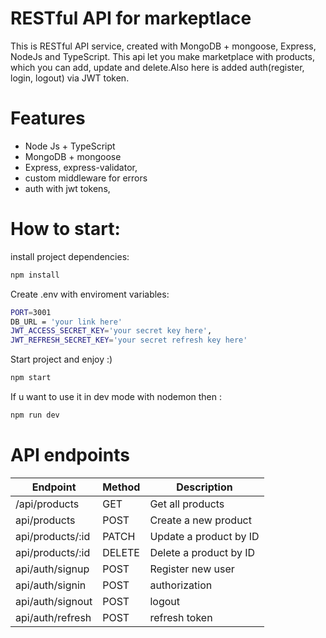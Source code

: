 # RESTful API for markeptlace

This is RESTful API service, created with MongoDB + mongoose, Express, NodeJs and TypeScript. This api let you make marketplace with products, which you can add, update and delete.Also here is added auth(register, login, logout) via JWT token.

# Features

- Node Js + TypeScript
- MongoDB + mongoose
- Express, express-validator,
- custom middleware for errors
- auth with jwt tokens,

# How to start:

install project dependencies:

```bash
npm install
```

Create .env with enviroment variables:

```bash
PORT=3001
DB_URL = 'your link here'
JWT_ACCESS_SECRET_KEY='your secret key here',
JWT_REFRESH_SECRET_KEY='your secret refresh key here'

```

Start project and enjoy :)
```bash
npm start
```

If u want to use it in dev mode with nodemon then :
```bash
npm run dev
```

# API endpoints

| Endpoint          | Method | Description                   |
|-------------------|--------|-------------------------------|
| /api/products     | GET    | Get all products              |
| api/products      | POST   | Create a new product          |
| api/products/:id  | PATCH  | Update a product by ID        |
| api/products/:id  | DELETE | Delete a product by ID        |
| api/auth/signup   | POST   | Register new user             |
| api/auth/signin   | POST   | authorization                 |
| api/auth/signout  | POST   | logout                        |
| api/auth/refresh  | POST   | refresh token                 |
